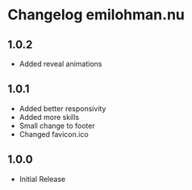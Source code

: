 # Changelog emilohman.nu
## 1.0.2
- Added reveal animations

## 1.0.1
- Added better responsivity
- Added more skills
- Small change to footer
- Changed favicon.ico

## 1.0.0
- Initial Release